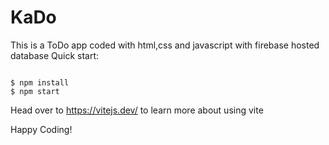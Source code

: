 # KaDo
This is a ToDo app  coded with html,css and javascript with firebase hosted database
Quick start:

```![KaDo](https://user-images.githubusercontent.com/61695756/234100353-b5030ab8-7aa4-40c4-ac42-f44b18eaf13b.png)

$ npm install
$ npm start
````

Head over to https://vitejs.dev/ to learn more about using vite

Happy Coding!
